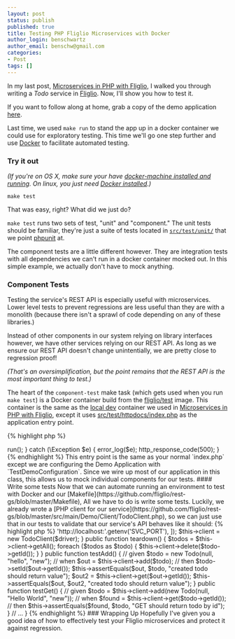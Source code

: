 ```yaml
---
layout: post
status: publish
published: true
title: Testing PHP Fliglio Microservices with Docker
author_login: benschwartz
author_email: benschw@gmail.com
categories:
- Post
tags: []
---
```


In my last post, [Microservices in PHP with Fliglio](/2015/12/2015-12-10-microservices-in-php-with-fliglio/),
I walked you through writing a _Todo_ service in [Fliglio](https://github.com/fliglio). Now, I'll show you how to test it.

<!--more-->

If you want to follow along at home, grab a copy of the demo application [here](https://github.com/fliglio/rest-gs).

Last time, we used `make run` to stand the app up in a docker container we could 
use for exploratory testing. This time we'll go one step further and use [Docker](https://docs.docker.com/)
to facilitate automated testing.

### Try it out

_(If you're on OS X, make sure your have [docker-machine installed and running](https://docs.docker.com/mac/started/).
On linux, you just need [Docker installed](https://docs.docker.com/linux/started/).)_

	make test


That was easy, right? What did we just do?

`make test` runs two sets of test, "unit" and "component." The unit tests should
be familiar, they're just a suite of tests located in [`src/test/unit/`](https://github.com/fliglio/rest-gs/tree/master/src/test/unit)
that we point [phpunit](https://phpunit.de/) at.

The component tests are a little different however. They are integration tests
with all dependencies we can't run in a docker container mocked out. In this simple example,
we actually don't have to mock anything.

### Component Tests


Testing the service's REST API is especially useful with microservices.
Lower level tests to prevent regressions are less useful than they are with a monolith
(because there isn't a sprawl of code depending on any of these libraries.)

Instead of other components in our system relying on library interfaces however, 
we have other services relying on our REST API. As long as we ensure our REST API doesn't
change unintentially, we are pretty close to regression proof! 

_(That's an oversimplification, but the point remains that the REST API is the
most important thing to test.)_


The heart of the `component-test` make task (which gets used when you run `make test`)
is a Docker container build from the [fliglio/test](https://hub.docker.com/r/fliglio/test/) image.
This container is the same as the [local dev](https://hub.docker.com/r/fliglio/local-dev/)
container we used in [Microservices in PHP with Fliglio](/2015/12/2015-12-10-microservices-in-php-with-fliglio/),
except it uses [src/test/httpdocs/index.php](https://github.com/fliglio/rest-gs/blob/master/src/test/httpdocs/index.php)
as the application entry point.

{% highlight php %}
<?php
try {
	$svc = new DemoApplication(new TestDemoConfiguration());
	$svc->run();
} catch (\Exception $e) {
	error_log($e);
	http_response_code(500);
}

{% endhighlight %}

This entry point is the same as your normal `index.php` except we are configuring
the Demo Application with `TestDemoConfiguration`. Since we wire up most of our
application in this class, this allows us to mock individual components for our tests.


#### Write some tests

Now that we can automate running an environment to test with Docker and our [Makefile](https://github.com/fliglio/rest-gs/blob/master/Makefile),
All we have to do is write some tests.

Luckily, we already wrote a [PHP client for our service](https://github.com/fliglio/rest-gs/blob/master/src/main/Demo/Client/TodoClient.php),
so we can just use that in our tests to validate that our service's API behaves like it should:

{% highlight php %}
<?php
class CrudTest extends \PHPUnit_Framework_TestCase {
	private $client;
	public function setup() {
		$driver = new Client([
			'base_uri' => 'http://localhost:'.getenv('SVC_PORT'),
		]);
		$this->client = new TodoClient($driver);
	}
	public function teardown() {
		$todos = $this->client->getAll();
		foreach ($todos as $todo) {
			$this->client->delete($todo->getId());
		}
	}
	public function testAdd() {
		// given
		$todo = new Todo(null, "hello", "new");
		
		// when
		$out = $this->client->add($todo);
		// then
		$todo->setId($out->getId());
		$this->assertEquals($out, $todo, "created todo should return value");
		
		$out2 = $this->client->get($out->getId());
		$this->assertEquals($out, $out2, "created todo should return value");
	}
	public function testGet() {
		// given
		$todo = $this->client->add(new Todo(null, "Hello World", "new"));
		
		// when
		$found = $this->client->get($todo->getId());
		// then
		$this->assertEquals($found, $todo, "GET should return todo by id");
	}

	// ...
}
{% endhighlight %}



### Wrapping Up

Hopefully I've given you a good idea of how to effectively test your Fliglio microservices and
protect it against regression.

